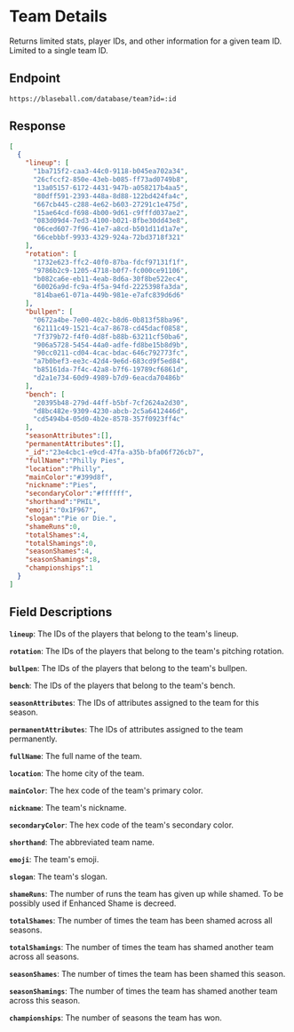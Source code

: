 # Team Details

Returns limited stats, player IDs, and other information for a given team ID. Limited to a single team ID.

## Endpoint

`https://blaseball.com/database/team?id=:id`

## Response

```json
[
  {
    "lineup": [
      "1ba715f2-caa3-44c0-9118-b045ea702a34",
      "26cfccf2-850e-43eb-b085-ff73ad0749b8",
      "13a05157-6172-4431-947b-a058217b4aa5",
      "80dff591-2393-448a-8d88-122bd424fa4c",
      "667cb445-c288-4e62-b603-27291c1e475d",
      "15ae64cd-f698-4b00-9d61-c9fffd037ae2",
      "083d09d4-7ed3-4100-b021-8fbe30dd43e8",
      "06ced607-7f96-41e7-a8cd-b501d11d1a7e",
      "66cebbbf-9933-4329-924a-72bd3718f321"
    ],
    "rotation": [
      "1732e623-ffc2-40f0-87ba-fdcf97131f1f",
      "9786b2c9-1205-4718-b0f7-fc000ce91106",
      "b082ca6e-eb11-4eab-8d6a-30f8be522ec4",
      "60026a9d-fc9a-4f5a-94fd-2225398fa3da",
      "814bae61-071a-449b-981e-e7afc839d6d6"
    ],
    "bullpen": [
      "0672a4be-7e00-402c-b8d6-0b813f58ba96",
      "62111c49-1521-4ca7-8678-cd45dacf0858",
      "7f379b72-f4f0-4d8f-b88b-63211cf50ba6",
      "906a5728-5454-44a0-adfe-fd8be15b8d9b",
      "90cc0211-cd04-4cac-bdac-646c792773fc",
      "a7b0bef3-ee3c-42d4-9e6d-683cd9f5ed84",
      "b85161da-7f4c-42a8-b7f6-19789cf6861d",
      "d2a1e734-60d9-4989-b7d9-6eacda70486b"
    ],
    "bench": [
      "20395b48-279d-44ff-b5bf-7cf2624a2d30",
      "d8bc482e-9309-4230-abcb-2c5a6412446d",
      "cd5494b4-05d0-4b2e-8578-357f0923ff4c"
    ],
    "seasonAttributes":[],
    "permanentAttributes":[],
    "_id":"23e4cbc1-e9cd-47fa-a35b-bfa06f726cb7",
    "fullName":"Philly Pies",
    "location":"Philly",
    "mainColor":"#399d8f",
    "nickname":"Pies",
    "secondaryColor":"#ffffff",
    "shorthand":"PHIL",
    "emoji":"0x1F967",
    "slogan":"Pie or Die.",
    "shameRuns":0,
    "totalShames":4,
    "totalShamings":0,
    "seasonShames":4,
    "seasonShamings":8,
    "championships":1
  }
]
```

## Field Descriptions

**`lineup`**: The IDs of the players that belong to the team's lineup.

**`rotation`**: The IDs of the players that belong to the team's pitching rotation.

**`bullpen`**: The IDs of the players that belong to the team's bullpen.

**`bench`**: The IDs of the players that belong to the team's bench.

**`seasonAttributes`**: The IDs of attributes assigned to the team for this season.

**`permanentAttributes`**: The IDs of attributes assigned to the team permanently.

**`fullName`**: The full name of the team.

**`location`**: The home city of the team.

**`mainColor`**: The hex code of the team's primary color.

**`nickname`**: The team's nickname.

**`secondaryColor`**: The hex code of the team's secondary color.

**`shorthand`**: The abbreviated team name.

**`emoji`**: The team's emoji.

**`slogan`**: The team's slogan.

**`shameRuns`**: The number of runs the team has given up while shamed. To be possibly used if Enhanced Shame is decreed.

**`totalShames`**: The number of times the team has been shamed across all seasons.

**`totalShamings`**: The number of times the team has shamed another team across all seasons.

**`seasonShames`**: The number of times the team has been shamed this season.

**`seasonShamings`**: The number of times the team has shamed another team across this season.

**`championships`**: The number of seasons the team has won.